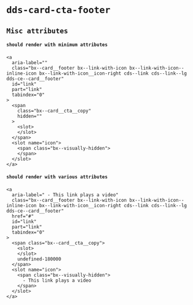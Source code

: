 # `dds-card-cta-footer`

## `Misc attributes`

####   `should render with minimum attributes`

```
<a
  aria-label=""
  class="bx--card__footer bx--link-with-icon bx--link-with-icon--inline-icon bx--link-with-icon__icon-right cds--link cds--link--lg dds-ce--card__footer"
  id="link"
  part="link"
  tabindex="0"
>
  <span
    class="bx--card__cta__copy"
    hidden=""
  >
    <slot>
    </slot>
  </span>
  <slot name="icon">
    <span class="bx--visually-hidden">
    </span>
  </slot>
</a>

```

####   `should render with various attributes`

```
<a
  aria-label=" - This link plays a video"
  class="bx--card__footer bx--link-with-icon bx--link-with-icon--inline-icon bx--link-with-icon__icon-right cds--link cds--link--lg dds-ce--card__footer"
  href="#"
  id="link"
  part="link"
  tabindex="0"
>
  <span class="bx--card__cta__copy">
    <slot>
    </slot>
    undefined-180000
  </span>
  <slot name="icon">
    <span class="bx--visually-hidden">
      - This link plays a video
    </span>
  </slot>
</a>

```

